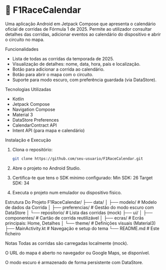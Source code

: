 # 🏁 F1RaceCalendar

Uma aplicação Android em Jetpack Compose que apresenta o calendário oficial de corridas de Fórmula 1 de 2025. Permite ao utilizador consultar detalhes das corridas, adicionar eventos ao calendário do dispositivo e abrir o circuito no mapa.

Funcionalidades

- Lista de todas as corridas da temporada de 2025.
- Visualização de detalhes: nome, data, hora, país e localização.
- Botão para adicionar a corrida ao calendário.
- Botão para abrir o mapa com o circuito.
- Suporte para modo escuro, com preferência guardada (via DataStore).

Tecnologias Utilizadas

- Kotlin
- Jetpack Compose
- Navigation Compose
- Material 3
- DataStore Preferences
- CalendarContract API
- Intent API (para mapa e calendário)

Instalação e Execução

1. Clona o repositório:
   ```bash
   git clone https://github.com/seu-usuario/F1RaceCalendar.git
2. Abre o projeto no Android Studio.

3. Certifica-te que tens o SDK mínimo configurado:
  Min SDK: 26
  Target SDK: 34

4. Executa o projeto num emulador ou dispositivo físico.

Estrutura Do Projeto
F1RaceCalendar/
├── data/
│   ├── modelo/           # Modelo de dados da Corrida
│   ├── preferencias/     # Gestão do modo escuro com DataStore
│   └── repositorio/      # Lista das corridas (mock)
├── ui/
│   ├── componentes/      # Cartão de corrida reutilizável
│   ├── ecras/            # Ecrãs principais: Home, Detalhes
│   └── theme/            # Definições visuais (Material3)
├── MainActivity.kt       # Navegação e setup do tema
└── README.md             # Este ficheiro

Notas
Todas as corridas são carregadas localmente (mock).

O URL do mapa é aberto no navegador ou Google Maps, se disponível.

O modo escuro é armazenado de forma persistente com DataStore.
